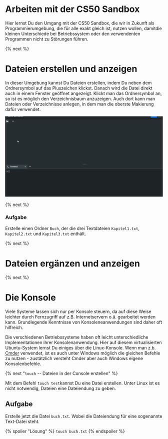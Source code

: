 # Arbeiten mit der CS50 Sandbox

Hier lernst Du den Umgang mit der CS50 Sandbox, die wir in Zukunft als Programmierumgebung, die für alle exakt gleich ist, nutzen wollen, damitdie kleinen Unterschiede bei Betriebssystem oder den verwendenten Programmen nicht zu Störungen führen.

{% next %}
# Dateien erstellen und anzeigen

In dieser Umgebung kannst Du Dateien erstellen, indem Du neben dem Ordnersymbol auf das Pluszeichen klickst. Danach wird die Datei direkt auch in einem Fenster geöffnet angezeigt. Klickt man das Ordnersymbol an, so ist es möglich den Verzeichnisbaum anzuzeigen. Auch dort kann man Dateien oder Verzeichnisse anlegen, in dem man die oberste Makierung dafür verwendet.

![Erstellen von Dateien und Ordnern mit GUI](sandbox1.gif)

{% next %}
### Aufgabe

Erstelle einen Ordner `Buch`, der die drei Textdateien `Kapitel1.txt`, `Kapitel2.txt` und `Kapitel3.txt` enthält.

{% next %}
# Dateien ergänzen und anzeigen



{% next %}
# Die Konsole

Viele Systeme lassen sich nur per Konsole steuern, da auf diese Weise leichter durch Fernzugriff auf z.B. Internetservern o.ä. gearbeitet werden kann. Grundlegende Kenntnisse von Konsoleneanwendungen sind daher oft hilfreich. 

Die verschiedenen Betriebssysteme haben oft leicht unterschiedliche Implementationen ihrer Konsolenanwendung. Hier auf diesem virtualisierten Ubuntu-System lernst Du einiges über die Linux-Konsole. Wenn man z.b. [Cmder](https//:www.cmder.net) verwendet, ist es auch unter Windows möglich die gleichen Befehle zu nutzen - zustätzlich versteht Cmder aber auch Windows eigene Konsolenbefehle.

{% next "`touch` -- Dateien in der Console erstellen" %}

Mit dem Befehl `touch test`kannst Du eine Datei erstellen. Unter Linux ist es nicht notwendig, Dateien eine Dateiendung zu geben. 

## Aufgabe

Erstelle jetzt die Datei `buch.txt`. Wobei die Dateiendung für eine sogenannte Text-Datei steht.

{% spoiler "Lösung" %}
`touch buch.txt`
{% endspoiler %}
